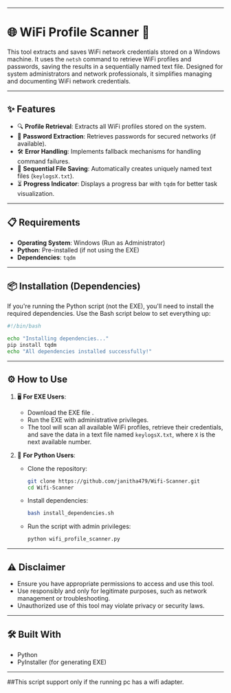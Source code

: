 
---

# 🌐 **WiFi Profile Scanner** 🚀

This tool extracts and saves WiFi network credentials stored on a Windows machine. It uses the `netsh` command to retrieve WiFi profiles and passwords, saving the results in a sequentially named text file. Designed for system administrators and network professionals, it simplifies managing and documenting WiFi network credentials.

---

## ✨ **Features**
- 🔍 **Profile Retrieval**: Extracts all WiFi profiles stored on the system.
- 🔑 **Password Extraction**: Retrieves passwords for secured networks (if available).
- 🛠️ **Error Handling**: Implements fallback mechanisms for handling command failures.
- 📂 **Sequential File Saving**: Automatically creates uniquely named text files (`keylogsX.txt`).
- ⏳ **Progress Indicator**: Displays a progress bar with `tqdm` for better task visualization.

---

## 📋 **Requirements**
- **Operating System**: Windows (Run as Administrator)
- **Python**: Pre-installed (if not using the EXE)
- **Dependencies**: `tqdm`

---

## 📦 **Installation (Dependencies)**

If you're running the Python script (not the EXE), you'll need to install the required dependencies. Use the Bash script below to set everything up:

```bash
#!/bin/bash

echo "Installing dependencies..."
pip install tqdm
echo "All dependencies installed successfully!"
```

---

## ⚙️ **How to Use**
1. 🖥️ **For EXE Users**:
   - Download the EXE file .
   - Run the EXE with administrative privileges.
   - The tool will scan all available WiFi profiles, retrieve their credentials, and save the data in a text file named `keylogsX.txt`, where `X` is the next available number.

2. 🐍 **For Python Users**:
   - Clone the repository:
     ```bash
     git clone https://github.com/janitha479/Wifi-Scanner.git
     cd Wifi-Scanner
     ```
   - Install dependencies:
     ```bash
     bash install_dependencies.sh
     ```
   - Run the script with admin privileges:
     ```bash
     python wifi_profile_scanner.py
     ```

---

## ⚠️ **Disclaimer**
- Ensure you have appropriate permissions to access and use this tool.
- Use responsibly and only for legitimate purposes, such as network management or troubleshooting.
- Unauthorized use of this tool may violate privacy or security laws.

---

## 🛠️ **Built With**
- Python
- PyInstaller (for generating EXE)

---
##This script support only if the running pc has a wifi adapter.


